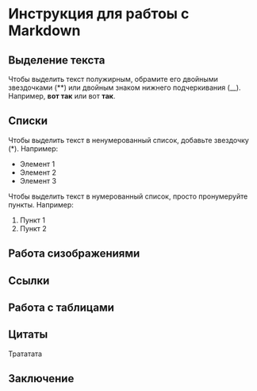 # Инструкция для рабтоы с Markdown

## Выделение текста

Чтобы выделить текст полужирным, обрамите его двойными звездочками (**) или двойным знаком нижнего подчеркивания (__). Например, **вот так** или вот __так__. 

## Списки

Чтобы выделить текст в ненумерованный список, добавьте звездочку (*). Например:
* Элемент 1
* Элемент 2
* Элемент 3

Чтобы выделить текст в нумерованный список, просто пронумеруйте пункты. Например:
1. Пункт 1 
2. Пункт 2

## Работа сизображениями

## Ссылки

## Работа с таблицами

## Цитаты
Трататата
## Заключение 
